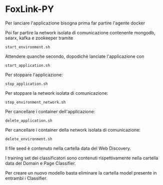 # FoxLink-PY
Per lanciare l'applicazione bisogna prima far partire l'agente docker

Poi far partire la network isolata di comunicazione contenente mongodb, searx, kafka e zookeeper tramite

    start_environment.sh
Attendere quanche secondo, dopodichè lanciate l'applicazione con

    start_application.sh
    
Per stoppare l'applicazione:

    stop_application.sh
    
Per stoppare la network isolata di comunicazione:

    stop_environment_network.sh
    
Per cancellare i container dell'applicazione:

    delete_application.sh
    
Per cancellare i container della network isolata di comunicazione:

    delete_environment.sh

Il file seed è contenuto nella cartella data del Web Discovery.

I training set dei classificatori sono contenuti rispettivamente nella cartella data del Domain e Page Classifier.

Per creare un nuovo modello basta eliminare la cartella model presente in entrambi i Classifier.
